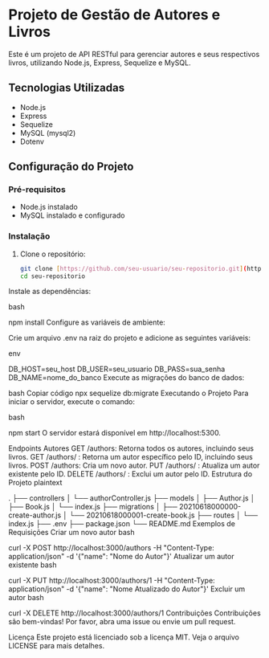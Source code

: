 # Projeto de Gestão de Autores e Livros

Este é um projeto de API RESTful para gerenciar autores e seus respectivos livros, utilizando Node.js, Express, Sequelize e MySQL.

## Tecnologias Utilizadas

- Node.js
- Express
- Sequelize
- MySQL (mysql2)
- Dotenv

## Configuração do Projeto

### Pré-requisitos

- Node.js instalado
- MySQL instalado e configurado

### Instalação

1. Clone o repositório:
   ```bash
   git clone [https://github.com/seu-usuario/seu-repositorio.git](https://github.com/marcosacritica/Api_Livraria
   cd seu-repositorio
Instale as dependências:

bash

npm install
Configure as variáveis de ambiente:

Crie um arquivo .env na raiz do projeto e adicione as seguintes variáveis:

env

DB_HOST=seu_host
DB_USER=seu_usuario
DB_PASS=sua_senha
DB_NAME=nome_do_banco
Execute as migrações do banco de dados:

bash
Copiar código
npx sequelize db:migrate
Executando o Projeto
Para iniciar o servidor, execute o comando:

bash

npm start
O servidor estará disponível em http://localhost:5300.

Endpoints
Autores
GET /authors: Retorna todos os autores, incluindo seus livros.
GET /authors/
: Retorna um autor específico pelo ID, incluindo seus livros.
POST /authors: Cria um novo autor.
PUT /authors/
: Atualiza um autor existente pelo ID.
DELETE /authors/
: Exclui um autor pelo ID.
Estrutura do Projeto
plaintext

.
├── controllers
│   └── authorController.js
├── models
│   ├── Author.js
│   ├── Book.js
│   └── index.js
├── migrations
│   ├── 20210618000000-create-author.js
│   └── 20210618000001-create-book.js
├── routes
│   └── index.js
├── .env
├── package.json
└── README.md
Exemplos de Requisições
Criar um novo autor
bash

curl -X POST http://localhost:3000/authors -H "Content-Type: application/json" -d '{"name": "Nome do Autor"}'
Atualizar um autor existente
bash

curl -X PUT http://localhost:3000/authors/1 -H "Content-Type: application/json" -d '{"name": "Nome Atualizado do Autor"}'
Excluir um autor
bash

curl -X DELETE http://localhost:3000/authors/1
Contribuições
Contribuições são bem-vindas! Por favor, abra uma issue ou envie um pull request.

Licença
Este projeto está licenciado sob a licença MIT. Veja o arquivo LICENSE para mais detalhes.
